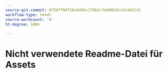 ```yaml
---
source-git-commit: 8756ff98f26a5404c170b2cfe006bd1c414041cb
workflow-type: tm+mt
source-wordcount: '4'
ht-degree: 100%

---
```

# Nicht verwendete Readme-Datei für Assets
